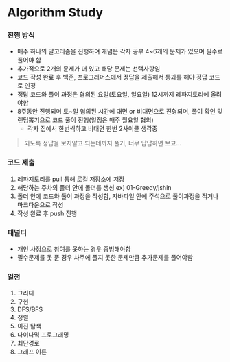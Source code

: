 #  Algorithm Study

### 진행 방식
- 매주 하나의 알고리즘을 진행하며 개념은 각자 공부 4~6개의 문제가 있으며 필수로 풀어야 함
- 추가적으로 2개의 문제가 더 있고 해당 문제는 선택사항임 
- 코드 작성 완료 후 백준, 프로그래머스에서 정답을 제출해서 통과를 해야 정답 코드로 인정
- 정답 코드와 풀이 과정은 협의된 요일(토요일, 일요일) 12시까지 레파지토리에 올려야함
- 8주동안 진행되며 토~일 협의된 시간에 대면 or 비대면으로 진형되며, 풀이 확인 및 랜덤뽑기으로 코드 풀이 진행(일정은 매주 월요일 협의)
  * 각자 집에서 한번씩하고 비대면 한번 2사이클 생각중

>되도록 정답을 보지말고 되는데까지 풀기, 너무 답답하면 보고...

### 코드 제출
1. 레파지토리를 pull 통해 로컬 저장소에 저장 
2. 해당하는 주차의 폴더 안에  폴더를 생성  ex) 01-Greedy/jshin
3. 폴더 안에 코드와 풀이 과정을 작성함, 자바파일 안에 주석으로 풀이과정을 적거나 마크다운으로 작성
4. 작성 완료 후 push 진행

### 패널티
- 개인 사정으로 참여를 못하는 경우 증빙해야함
- 필수문제를 못 푼 경우 차주에 풀지 못한 문제만큼 추가문제를 풀어야함


### 일정
1. 그리디 
2. 구현
3. DFS/BFS
4. 정렬
5. 이진 탐색
6. 다이나믹 프로그래밍
7. 최단경로
8. 그래프 이론
